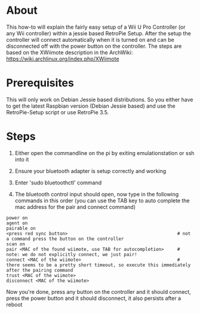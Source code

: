 # About
This how-to will explain the fairly easy setup of a Wii U Pro Controller (or any Wii controller) within a jessie based RetroPie Setup. After the setup the controller will connect automatically when it is turned on and can be disconnected off with the power button on the controller.
The steps are based on the XWiimote description in the ArchWiki: https://wiki.archlinux.org/index.php/XWiimote

# Prerequisites
This will only work on Debian Jessie based distributions. So you either have to get the latest Raspbian version (Debian Jessie based) and use the RetroPie-Setup script or use RetroPie 3.5.

# Steps
1. Either open the commandline on the pi by exiting emulationstation or ssh into it

2. Ensure your bluetooth adapter is setup correctly and working

3. Enter 'sudo bluetoothctl' command

4. The bluetooth control input should open, now type in the following commands in this order (you can use the TAB key to auto complete the mac address for the pair and connect command)
```shell
power on
agent on
pairable on
<press red sync button>                                         # not a command press the button on the controller
scan on
pair <MAC of the found wiimote, use TAB for autocompletion>     # note: we do not explicitly connect, we just pair!
connect <MAC of the wiimote>                                    # there seems to be a pretty short timeout, so execute this immediately after the pairing command
trust <MAC of the wiimote>
disconnect <MAC of the wiimote>
```
Now you're done, press any button on the controller and it should connect, press the power button and it should disconnect, it also persists after a reboot

